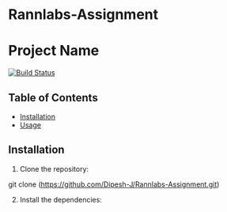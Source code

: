 # Rannlabs-Assignment
# Project Name

[![Build Status](https://travis-ci.com/your_username/project_name.svg?branch=master)](https://travis-ci.com/your_username/project_name)

## Table of Contents

- [Installation](#installation)
- [Usage](#usage)


## Installation

1. Clone the repository:

git clone (https://github.com/Dipesh-J/Rannlabs-Assignment.git)


2. Install the dependencies:



